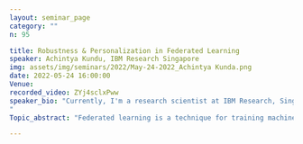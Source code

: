 ```yaml
---
layout: seminar_page
category: ""
n: 95

title: Robustness & Personalization in Federated Learning
speaker: Achintya Kundu, IBM Research Singapore
img: assets/img/seminars/2022/May-24-2022_Achintya Kunda.png
date: 2022-05-24 16:00:00 
Venue: 
recorded_video: ZYj4sclxPww
speaker_bio: "Currently, I'm a research scientist at IBM Research, Singapore. Recently, I finished my Ph.D. from the Department of Computer Science & Automation at IISc, Bangalore. I also got my M.E. degree (gold medalist) from the same institute. Broadly, my research focuses on optimization aspects of machine learning. My current research interest includes federated learning, neural architecture search, primal-dual splitting & momentum-based accelerated algorithms for optimization.
"
Topic_abstract: "Federated learning is a technique for training machine learning models across multiple edge devices (clients)without sharing private data. Federations tend to be diverse, leading to non-IID data across clients, and often include clients whose data can be considered outliers. Robust and personalized federated learning approaches aim to address this problem of data heterogeneity across clients. We present a class of methods for robust, personalized federated learning, called Fed+, that unifies many federated learning algorithms. We also provide convergence guarantees for Fed+ without making any statistical assumption on the degree of heterogeneity of local data across clients."

---
```


